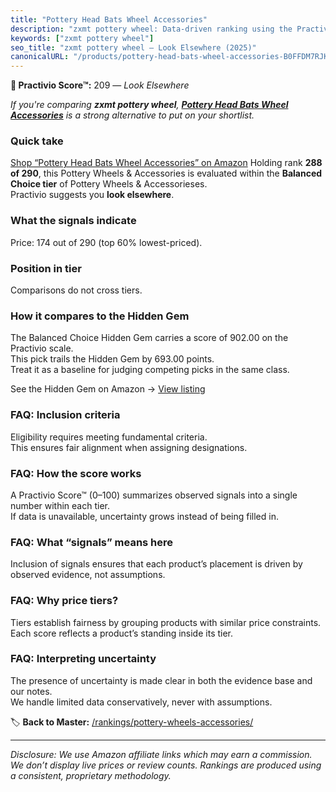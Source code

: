```yaml
---
title: "Pottery Head Bats Wheel Accessories"
description: "zxmt pottery wheel: Data-driven ranking using the Practivio Score™. Positioned by quality, value, demand, findability, momentum."
keywords: ["zxmt pottery wheel"]
seo_title: "zxmt pottery wheel — Look Elsewhere (2025)"
canonicalURL: "/products/pottery-head-bats-wheel-accessories-B0FFDM7RJK/"
---
```


**🚫 Practivio Score™:** 209 — _Look Elsewhere_


*If you're comparing **zxmt pottery wheel**, **[Pottery Head Bats Wheel Accessories](https://www.amazon.com/dp/B0FFDM7RJK?tag=practivio-20)** is a strong alternative to put on your shortlist.*
### Quick take
[Shop “Pottery Head Bats Wheel Accessories” on Amazon](https://www.amazon.com/dp/B0FFDM7RJK?tag=practivio-20)
Holding rank **288 of 290**, this Pottery Wheels & Accessories is evaluated within the **Balanced Choice tier** of Pottery Wheels & Accessorieses.  
Practivio suggests you **look elsewhere**.

### What the signals indicate
Price: 174 out of 290 (top 60% lowest-priced).  

### Position in tier
Comparisons do not cross tiers.

### How it compares to the Hidden Gem
The Balanced Choice Hidden Gem carries a score of 902.00 on the Practivio scale.  
This pick trails the Hidden Gem by 693.00 points.  
Treat it as a baseline for judging competing picks in the same class.  

See the Hidden Gem on Amazon → [View listing](https://www.amazon.com/dp/B07N64DQ9J?tag=practivio-20)

### FAQ: Inclusion criteria
Eligibility requires meeting fundamental criteria.  
This ensures fair alignment when assigning designations.

### FAQ: How the score works
A Practivio Score™ (0–100) summarizes observed signals into a single number within each tier.  
If data is unavailable, uncertainty grows instead of being filled in.

### FAQ: What “signals” means here
Inclusion of signals ensures that each product’s placement is driven by observed evidence, not assumptions.

### FAQ: Why price tiers?
Tiers establish fairness by grouping products with similar price constraints.  
Each score reflects a product’s standing inside its tier.

### FAQ: Interpreting uncertainty
The presence of uncertainty is made clear in both the evidence base and our notes.  
We handle limited data conservatively, never with assumptions.


🏷️ **Back to Master:** [/rankings/pottery-wheels-accessories/](/rankings/pottery-wheels-accessories/)

---
_Disclosure: We use Amazon affiliate links which may earn a commission. We don’t display live prices or review counts. Rankings are produced using a consistent, proprietary methodology._
